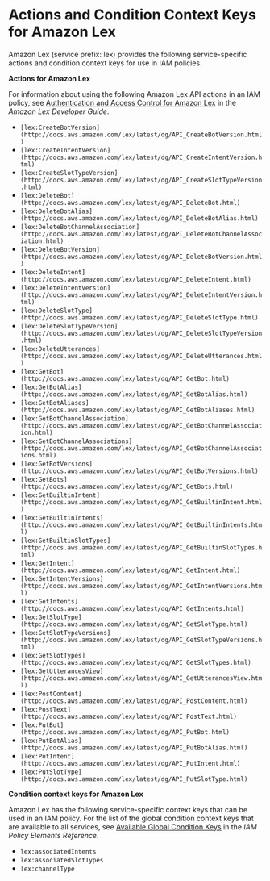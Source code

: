 # Actions and Condition Context Keys for Amazon Lex<a name="list_lex"></a>

Amazon Lex \(service prefix: lex\) provides the following service\-specific actions and condition context keys for use in IAM policies\.

**Actions for Amazon Lex**

For information about using the following Amazon Lex API actions in an IAM policy, see [Authentication and Access Control for Amazon Lex](http://docs.aws.amazon.com/lex/latest/dg/auth-and-access-control.html) in the *Amazon Lex Developer Guide*\.
+ `[lex:CreateBotVersion](http://docs.aws.amazon.com/lex/latest/dg/API_CreateBotVersion.html)`
+ `[lex:CreateIntentVersion](http://docs.aws.amazon.com/lex/latest/dg/API_CreateIntentVersion.html)`
+ `[lex:CreateSlotTypeVersion](http://docs.aws.amazon.com/lex/latest/dg/API_CreateSlotTypeVersion.html)`
+ `[lex:DeleteBot](http://docs.aws.amazon.com/lex/latest/dg/API_DeleteBot.html)`
+ `[lex:DeleteBotAlias](http://docs.aws.amazon.com/lex/latest/dg/API_DeleteBotAlias.html)`
+ `[lex:DeleteBotChannelAssociation](http://docs.aws.amazon.com/lex/latest/dg/API_DeleteBotChannelAssociation.html)`
+ `[lex:DeleteBotVersion](http://docs.aws.amazon.com/lex/latest/dg/API_DeleteBotVersion.html)`
+ `[lex:DeleteIntent](http://docs.aws.amazon.com/lex/latest/dg/API_DeleteIntent.html)`
+ `[lex:DeleteIntentVersion](http://docs.aws.amazon.com/lex/latest/dg/API_DeleteIntentVersion.html)`
+ `[lex:DeleteSlotType](http://docs.aws.amazon.com/lex/latest/dg/API_DeleteSlotType.html)`
+ `[lex:DeleteSlotTypeVersion](http://docs.aws.amazon.com/lex/latest/dg/API_DeleteSlotTypeVersion.html)`
+ `[lex:DeleteUtterances](http://docs.aws.amazon.com/lex/latest/dg/API_DeleteUtterances.html)`
+ `[lex:GetBot](http://docs.aws.amazon.com/lex/latest/dg/API_GetBot.html)`
+ `[lex:GetBotAlias](http://docs.aws.amazon.com/lex/latest/dg/API_GetBotAlias.html)`
+ `[lex:GetBotAliases](http://docs.aws.amazon.com/lex/latest/dg/API_GetBotAliases.html)`
+ `[lex:GetBotChannelAssociation](http://docs.aws.amazon.com/lex/latest/dg/API_GetBotChannelAssociation.html)`
+ `[lex:GetBotChannelAssociations](http://docs.aws.amazon.com/lex/latest/dg/API_GetBotChannelAssociations.html)`
+ `[lex:GetBotVersions](http://docs.aws.amazon.com/lex/latest/dg/API_GetBotVersions.html)`
+ `[lex:GetBots](http://docs.aws.amazon.com/lex/latest/dg/API_GetBots.html)`
+ `[lex:GetBuiltinIntent](http://docs.aws.amazon.com/lex/latest/dg/API_GetBuiltinIntent.html)`
+ `[lex:GetBuiltinIntents](http://docs.aws.amazon.com/lex/latest/dg/API_GetBuiltinIntents.html)`
+ `[lex:GetBuiltinSlotTypes](http://docs.aws.amazon.com/lex/latest/dg/API_GetBuiltinSlotTypes.html)`
+ `[lex:GetIntent](http://docs.aws.amazon.com/lex/latest/dg/API_GetIntent.html)`
+ `[lex:GetIntentVersions](http://docs.aws.amazon.com/lex/latest/dg/API_GetIntentVersions.html)`
+ `[lex:GetIntents](http://docs.aws.amazon.com/lex/latest/dg/API_GetIntents.html)`
+ `[lex:GetSlotType](http://docs.aws.amazon.com/lex/latest/dg/API_GetSlotType.html)`
+ `[lex:GetSlotTypeVersions](http://docs.aws.amazon.com/lex/latest/dg/API_GetSlotTypeVersions.html)`
+ `[lex:GetSlotTypes](http://docs.aws.amazon.com/lex/latest/dg/API_GetSlotTypes.html)`
+ `[lex:GetUtterancesView](http://docs.aws.amazon.com/lex/latest/dg/API_GetUtterancesView.html)`
+ `[lex:PostContent](http://docs.aws.amazon.com/lex/latest/dg/API_PostContent.html)`
+ `[lex:PostText](http://docs.aws.amazon.com/lex/latest/dg/API_PostText.html)`
+ `[lex:PutBot](http://docs.aws.amazon.com/lex/latest/dg/API_PutBot.html)`
+ `[lex:PutBotAlias](http://docs.aws.amazon.com/lex/latest/dg/API_PutBotAlias.html)`
+ `[lex:PutIntent](http://docs.aws.amazon.com/lex/latest/dg/API_PutIntent.html)`
+ `[lex:PutSlotType](http://docs.aws.amazon.com/lex/latest/dg/API_PutSlotType.html)`

**Condition context keys for Amazon Lex**

Amazon Lex has the following service\-specific context keys that can be used in an IAM policy\. For the list of the global condition context keys that are available to all services, see [Available Global Condition Keys](reference_policies_condition-keys.md#AvailableKeys) in the *IAM Policy Elements Reference*\.
+ `lex:associatedIntents`
+ `lex:associatedSlotTypes`
+ `lex:channelType`